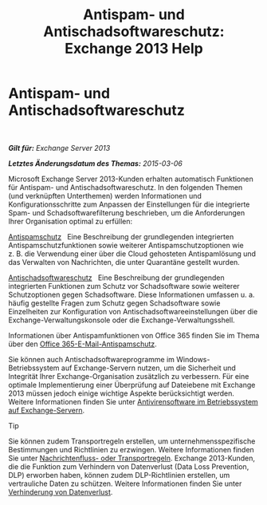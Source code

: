 ﻿---
title: 'Antispam- und Antischadsoftwareschutz: Exchange 2013 Help'
TOCTitle: Antispam- und Antischadsoftwareschutz
ms:assetid: 07d0f42d-2adc-48bf-b07f-189a560d365b
ms:mtpsurl: https://technet.microsoft.com/de-de/library/JJ150481(v=EXCHG.150)
ms:contentKeyID: 50474987
ms.date: 04/24/2018
mtps_version: v=EXCHG.150
ms.translationtype: HT
---

# Antispam- und Antischadsoftwareschutz

 

_**Gilt für:** Exchange Server 2013_

_**Letztes Änderungsdatum des Themas:** 2015-03-06_

Microsoft Exchange Server 2013-Kunden erhalten automatisch Funktionen für Antispam- und Antischadsoftwareschutz. In den folgenden Themen (und verknüpften Unterthemen) werden Informationen und Konfigurationsschritte zum Anpassen der Einstellungen für die integrierte Spam- und Schadsoftwarefilterung beschrieben, um die Anforderungen Ihrer Organisation optimal zu erfüllen:

[Antispamschutz](anti-spam-protection-exchange-2013-help.md)   Eine Beschreibung der grundlegenden integrierten Antispamschutzfunktionen sowie weiterer Antispamschutzoptionen wie z. B. die Verwendung einer über die Cloud gehosteten Antispamlösung und das Verwalten von Nachrichten, die unter Quarantäne gestellt wurden.

[Antischadsoftwareschutz](anti-malware-protection-exchange-2013-help.md)   Eine Beschreibung der grundlegenden integrierten Funktionen zum Schutz vor Schadsoftware sowie weiterer Schutzoptionen gegen Schadsoftware. Diese Informationen umfassen u. a. häufig gestellte Fragen zum Schutz gegen Schadsoftware sowie Einzelheiten zur Konfiguration von Antischadsoftwareeinstellungen über die Exchange-Verwaltungskonsole oder die Exchange-Verwaltungsshell.

Informationen über Antispamfunktionen von Office 365 finden Sie im Thema über den [Office 365-E-Mail-Antispamschutz](https://support.office.com/de-de/article/office-365-email-anti-spam-protection-6a601501-a6a8-4559-b2e7-56b59c96a586?ui=en-us%26rs=en-us%26ad=us).

Sie können auch Antischadsoftwareprogramme im Windows-Betriebssystem auf Exchange-Servern nutzen, um die Sicherheit und Integrität Ihrer Exchange-Organisation zusätzlich zu verbessern. Für eine optimale Implementierung einer Überprüfung auf Dateiebene mit Exchange 2013 müssen jedoch einige wichtige Aspekte berücksichtigt werden. Weitere Informationen finden Sie unter [Antivirensoftware im Betriebssystem auf Exchange-Servern](anti-virus-software-in-the-operating-system-on-exchange-servers-exchange-2013-help.md).


> [!TIP]
> Sie können zudem Transportregeln erstellen, um unternehmensspezifische Bestimmungen und Richtlinien zu erzwingen. Weitere Informationen finden Sie unter <A href="mail-flow-rules-transport-rules-in-exchange-2013-exchange-2013-help.md">Nachrichtenfluss- oder Transportregeln</A>. Exchange 2013-Kunden, die die Funktion zum Verhindern von Datenverlust (Data Loss Prevention, DLP) erworben haben, können zudem DLP-Richtlinien erstellen, um vertrauliche Daten zu schützen. Weitere Informationen finden Sie unter <A href="technical-overview-of-dlp-data-loss-prevention-in-exchange.md">Verhinderung von Datenverlust</A>.


